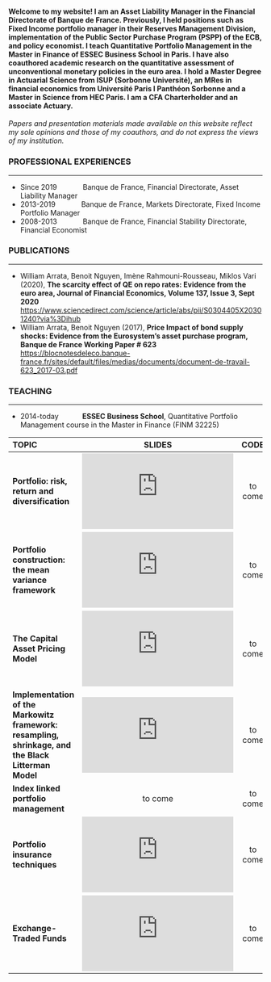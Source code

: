 #### Welcome to my website! I am an Asset Liability Manager in the Financial Directorate of Banque de France. Previously, I held positions such as Fixed Income portfolio manager in their Reserves Management Division, implementation of the Public Sector Purchase Program (PSPP) of the ECB, and policy economist. I teach Quantitative Portfolio Management in the Master in Finance of ESSEC Business School in Paris. I have also coauthored academic research on the quantitative assessment of unconventional monetary policies in the euro area. I hold a Master Degree in Actuarial Science from ISUP (Sorbonne Université), an MRes in financial economics from Université Paris I Panthéon Sorbonne and a Master in Science from HEC Paris. I am a CFA Charterholder and an associate Actuary.

*Papers and presentation materials made available on this website reflect my sole opinions and those of my coauthors, and do not express the views of my institution.*

### **PROFESSIONAL EXPERIENCES**
___
- Since 2019 $~~~~~~~~~~~$ Banque de France, Financial Directorate, Asset Liability Manager
- 2013-2019 $~~~~~~~~~~~$ Banque de France, Markets Directorate, Fixed Income Portfolio Manager
- 2008-2013 $~~~~~~~~~~~$ Banque de France, Financial Stability Directorate, Financial Economist

### **PUBLICATIONS**
---
- William Arrata, Benoit Nguyen, Imène Rahmouni-Rousseau, Miklos Vari (2020), **The scarcity effect of QE on repo rates: Evidence from the euro area,
Journal of Financial Economics, Volume 137, Issue 3, Sept 2020**  
https://www.sciencedirect.com/science/article/abs/pii/S0304405X20301240?via%3Dihub
- William Arrata, Benoit Nguyen (2017), **Price Impact of bond supply shocks: Evidence from the
Eurosystem’s asset purchase program, Banque de France Working Paper # 623**  
https://blocnotesdeleco.banque-france.fr/sites/default/files/medias/documents/document-de-travail-623_2017-03.pdf

### **TEACHING**
***
- 2014-today $~~~~~~~~~~$ **ESSEC Business School**, Quantitative Portfolio Management course in the Master in Finance (FINM 32225)  

| **TOPIC** | **SLIDES** | **CODE**| **DATA**|
| :---        |     :---:      | :---:  |  :---:  |
| **Portfolio: risk, return and diversification**   | ![risk_diversification.pdf](https://github.com/WilliamArrata/williamarrata/files/11021445/risk_diversification.pdf)   | to come  | to come
| **Portfolio construction: the mean variance framework**     | ![mean_variance.pdf](https://github.com/WilliamArrata/williamarrata/files/11021449/mean_variance.pdf)|     to come  | to come
| **The Capital Asset Pricing Model**     | ![CAPM.pdf](https://github.com/WilliamArrata/williamarrata/files/11021451/CAPM.pdf)|  to come  | to come
| **Implementation of the Markowitz framework: resampling, shrinkage, and the Black Litterman Model**     | ![Black_Litterman.pdf](https://github.com/WilliamArrata/williamarrata/files/11026440/Black_Litterman.pdf) | to come  | to come
| **Index linked portfolio management**     | to come  | to come  | to come
| **Portfolio insurance techniques**     | ![CPPI.pdf](https://github.com/WilliamArrata/williamarrata/files/11021453/CPPI.pdf)  | to come  | to come
| **Exchange-Traded Funds**     | ![ETF_structuration.pdf](https://github.com/WilliamArrata/williamarrata/files/11021109/ETF_structuration.pdf)  | to come  | to come
